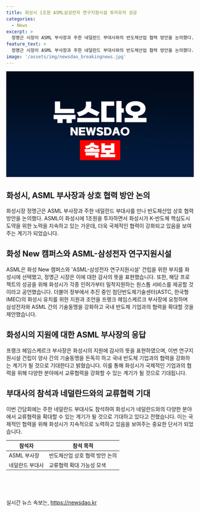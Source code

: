 ```yaml
---
title: 화성시 1조원 ASML삼성전자 연구지원시설 투자유치 성공
categories:
  - News
excerpt: >
  정명근 시장이 ASML 부사장과 주한 네덜란드 부대사와의 반도체산업 협력 방안을 논의했다. ASML이 화성시에 1조원 투자, 삼성전자 R&D 지원을 위한 시설 건립 부지 매입 계약 체결함. 정 시장의 노력 덕분으로 신속한 투자결정 성공. 정 시장은 ASML-삼성전자 연구지원시설 건립을 환영하며 정부의 화성시 반도체 지원 강조. 이에 ASML 부사장은 화성시의 지원에 감사와 삼성전자와의 협력 강조. 이번 면담으로 네덜란드와의 교류협력 확대 가능성에 기대.
feature_text: >
  정명근 시장이 ASML 부사장과 주한 네덜란드 부대사와의 반도체산업 협력 방안을 논의했다. ASML이 화성시에 1조원 투자, 삼성전자 R&D 지원을 위한 시설 건립 부지 매입 계약 체결함. 정 시장의 노력 덕분으로 신속한 투자결정 성공. 정 시장은 ASML-삼성전자 연구지원시설 건립을 환영하며 정부의 화성시 반도체 지원 강조. 이에 ASML 부사장은 화성시의 지원에 감사와 삼성전자와의 협력 강조. 이번 면담으로 네덜란드와의 교류협력 확대 가능성에 기대.
image: '/assets/img/newsdao_breakingnews.jpg'
---
```


<p><img src="/assets/img/newsdao_breakingnews.jpg" alt="ranknews 속보" /></p>

<h2 data-ke-size="size26">화성시, ASML 부사장과 상호 협력 방안 논의</h2>

<p data-ke-size="size16">화성시장 정명근은 ASML 부사장과 주한 네덜란드 부대사를 만나 반도체산업 상호 협력 방안을 논의했다. ASML이 화성시에 1조원을 투자하면서 화성시가 K-반도체 핵심도시 도약을 위한 노력을 지속하고 있는 가운데, 더욱 국제적인 협력이 강화되고 있음을 보여주는 계기가 되었습니다.</p>

<h2 data-ke-size="size26">화성 New 캠퍼스와 ASML-삼성전자 연구지원시설</h2>

<p data-ke-size="size16">ASML은 화성 New 캠퍼스와 'ASML-삼성전자 연구지원시설' 건립을 위한 부지를 화성시에 선택했고, 정명근 시장은 이에 대한 감사의 뜻을 표현했습니다. 또한, 해당 프로젝트의 성공을 위해 화성시가 각종 인허가부터 밀착지원하는 원스톱 서비스를 제공할 것이라고 공언했습니다. 더불어 정부에서 추진 중인 첨단반도체기술센터(ASTC, 한국형 IMEC)의 화성시 유치를 위한 지원과 조언을 프랭크 헤임스케르크 부사장에 요청하며 삼성전자와 ASML 간의 기술동맹을 강화하고 국내 반도체 기업과의 협력을 확대할 것을 제안했습니다.</p>

<h2 data-ke-size="size26">화성시의 지원에 대한 ASML 부사장의 응답</h2>

<p data-ke-size="size16">프랭크 헤임스케르크 부사장은 화성시의 지원에 감사의 뜻을 표현하였으며, 이번 연구지원시설 건립이 양사 간의 기술동맹을 돈독히 하고 국내 반도체 기업과의 협력을 강화하는 계기가 될 것으로 기대한다고 밝혔습니다. 이를 통해 화성시가 국제적인 기업과의 협력을 위해 다양한 분야에서 교류협력을 강화할 수 있는 계기가 될 것으로 기대됩니다.</p>

<h2 data-ke-size="size26">부대사의 참석과 네덜란드와의 교류협력 기대</h2>

<p data-ke-size="size16">이번 간담회에는 주한 네덜란드 부대사도 참석하여 화성시가 네덜란드와의 다양한 분야에서 교류협력을 확대할 수 있는 계기가 될 것으로 기대하고 있다고 전했습니다. 이는 국제적인 협력을 위해 화성시가 지속적으로 노력하고 있음을 보여주는 중요한 단서가 되었습니다.</p>

<table>
    <thead>
        <tr>
            <th>참석자</th>
            <th>참석 목적</th>
        </tr>
    </thead>
    <tbody>
        <tr>
            <td>ASML 부사장</td>
            <td>반도체산업 상호 협력 방안 논의</td>
        </tr>
        <tr>
            <td>네덜란드 부대사</td>
            <td>교류협력 확대 가능성 모색</td>
        </tr>
    </tbody>
</table>

<p data-ke-size="size16">&nbsp;</p>

<p data-ke-size="size16">&nbsp;</p>
실시간 뉴스 속보는, <a href="https://newsdao.kr" rel="dofollow">https://newsdao.kr</a>


